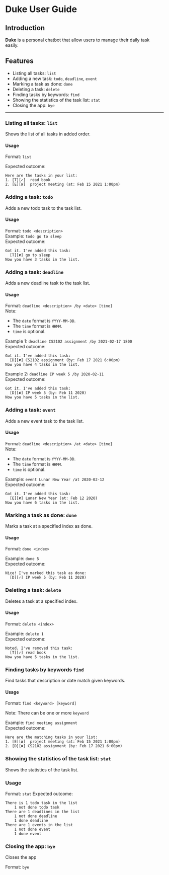 # Duke User Guide
## Introduction
**Duke** is a personal chatbot that allow users to manage their daily task easily.
## Features 
* Listing all tasks: `list` 
* Adding a new task: `todo`, `deadline`, `event` 
* Marking a task as done: `done` 
* Deleting a task: `delete` 
* Finding tasks by keywords: `find` 
* Showing the statistics of the task list: `stat` 
* Closing the app: `bye`

---------------------------------------

### Listing all tasks: `list`
Shows the list of all tasks in added order.

#### Usage
Format: `list`

Expected outcome:
```
Here are the tasks in your list:
1. [T][✓]  read book
2. [E][✘]  project meeting (at: Feb 15 2021 1:00pm)
```

### Adding a task: `todo`
Adds a new todo task to the task list.

#### Usage
Format: `todo <description>` \
Example: `todo go to sleep` \
Expected outcome:
```
Got it. I've added this task: 
  [T][✘] go to sleep
Now you have 3 tasks in the list.
``` 
### Adding a task: `deadline`
Adds a new deadline task to the task list.
#### Usage
Format: `deadline <description> /by <date> [time]` \
Note: 
* The `date` format is `YYYY-MM-DD`.
* The `time` format is `HHMM`.
* `time` is optional.

Example 1: `deadline CS2102 assignment /by 2021-02-17 1800` \
Expected outcome:
```
Got it. I've added this task: 
  [D][✘] CS2102 assignment (by: Feb 17 2021 6:00pm)
Now you have 4 tasks in the list.
```

Example 2: `deadline IP week 5 /by 2020-02-11` \
Expected outcome:
```
Got it. I've added this task: 
  [D][✘] IP week 5 (by: Feb 11 2020)
Now you have 5 tasks in the list.
```

### Adding a task: `event`
Adds a new event task to the task list.
#### Usage
Format: `deadline <description> /at <date> [time]` \
Note: 
* The `date` format is `YYYY-MM-DD`.
* The `time` format is `HHMM`.
* `time` is optional.

Example: `event Lunar New Year /at 2020-02-12` \
Expected outcome:
```
Got it. I've added this task: 
  [E][✘] Lunar New Year (at: Feb 12 2020)
Now you have 6 tasks in the list.
```
### Marking a task as done: `done`
Marks a task at a specified index as done.
#### Usage
Format: `done <index>`

Example: `done 5` \
Expected outcome: 
```
Nice! I've marked this task as done:
  [D][✓] IP week 5 (by: Feb 11 2020)
```

### Deleting a task: `delete`
Deletes a task at a specified index.
#### Usage
Format: `delete <index>`

Example: `delete 1` \
Expected outcome: 
```
Noted. I've removed this task: 
  [T][✓] read book
Now you have 5 tasks in the list.
```

### Finding tasks by keywords `find`
Find tasks that description or date match given keywords.
#### Usage
Format: `find <keyword> [keyword]`

Note: There can be one or more `keyword`

Example: `find meeting assignment` \
Expected outcome:
```
Here are the matching tasks in your list:
1. [E][✘]  project meeting (at: Feb 15 2021 1:00pm)
2. [D][✘] CS2102 assignment (by: Feb 17 2021 6:00pm)
```
### Showing the statistics of the task list: `stat`
Shows the statistics of the task list.
### Usage
Format: `stat`
Expected outcome:
```
There is 1 todo task in the list
    1 not done todo task
There are 1 deadlines in the list
    1 not done deadline
    1 done deadline
There are 1 events in the list
    1 not done event
    1 done event
```
### Closing the app: `bye`
Closes the app

Format: `bye`